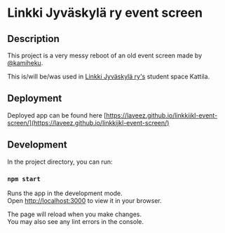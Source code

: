 # Linkki Jyväskylä ry event screen

## Description

This project is a very messy reboot of an old event screen made by [@kamiheku](https://github.com/kamiheku). 

This is/will be/was used in [Linkki Jyväskylä ry's](https://linkkijkl.fi/) student space Kattila.

## Deployment

Deployed app can be found here [https://laveez.github.io/linkkijkl-event-screen/](https://laveez.github.io/linkkijkl-event-screen/)

## Development

In the project directory, you can run:

### `npm start`

Runs the app in the development mode.\
Open [http://localhost:3000](http://localhost:3000) to view it in your browser.

The page will reload when you make changes.\
You may also see any lint errors in the console.

